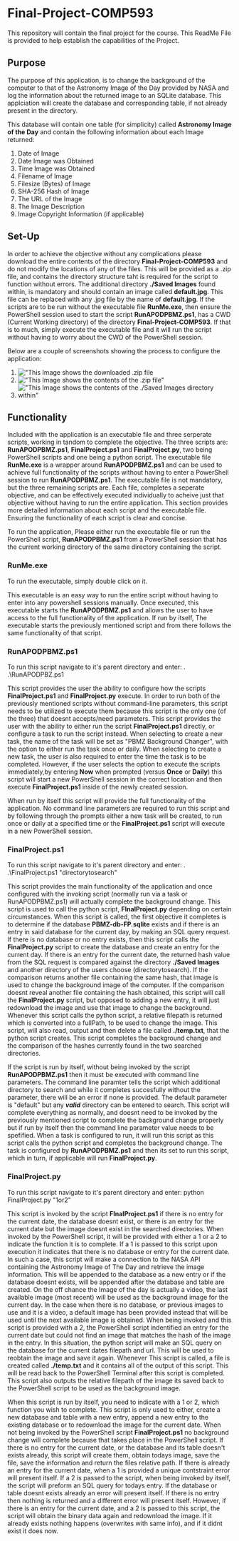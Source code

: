 # Final-Project-COMP593
This repository will contain the final project for the course. This ReadMe File is provided to help establish the capabilities of the Project.

## Purpose
The purpose of this application, is to change the background of the computer to that of the Astronomy Image of the Day provided by NASA and log the information about the returned image to an SQLite database. This applciation will create the database and corresponding table, if not already present in the directory.

This database will contain one table (for simplicity) called **Astronomy Image of the Day** and contain the following information about each Image returned: 
1. Date of Image
2. Date Image was Obtained
3. Time Image was Obtained 
4. Filename of Image
5. Filesize (Bytes) of Image
6. SHA-256 Hash of Image
7. The URL of the Image
8. The Image Description
9. Image Copyright Information (if applicable)

## Set-Up
In order to achieve the objective without any complications please download the entire contents of the directory **Final-Project-COMP593** and do not modify the locations of any of the files. This will be provided as a .zip file, and contains the directory structure taht is required for the script to function without errors. The additional directory **./Saved Images** found within, is mandatory and should contain an image called **default.jpg**. This file can be replaced with any .jpg file by the name of **default.jpg**. If the scripts are to be run without the executable file **RunMe.exe**, then ensure the PowerShell session used to start the script **RunAPODPBMZ.ps1**, has a CWD (Current Working directory) of the directory **Final-Project-COMP593**. If that is to much, simply execute the executable file and it will run the script without having to worry about the CWD of the PowerShell session. 

Below are a couple of screenshots showing the process to configure the application:
1. !["This Image shows the downloaded .zip file](https://drive.google.com/file/d/1z4SiO3Sql6EaOrqk-DXsvGjrGE_DUcrv/view?usp=sharing)
2. !["This Image shows the contents of the .zip file"](https://drive.google.com/file/d/1oZJZMDN_-tzKhT9AsK-IPH_bgDeV2J7H/view?usp=sharing)
3. !["This Image shows the contents of the ./Saved Images directory within"](https://drive.google.com/file/d/1aVbqC6hPVLgtIrOgzoV-_8MZFlRkrcq4/view?usp=sharing)

## Functionality
Included with the application is an executable file and three serperate scripts, working in tandom to complete the objective. The three scripts are: **RunAPODPBMZ.ps1**, **FinalProject.ps1** and **FinalProject.py**, two being PowerShell scripts and one being a python script. The executable file **RunMe.exe** is a wrapper around **RunAPODPBMZ.ps1** and can be used to achieve full functionality of the scripts without having to enter a PowerShell session to run **RunAPODPBMZ.ps1**. The executable file is not mandatory, but the three remaining scripts are. Each file, completes a seperate objective, and can be effectively executed individually to acheive just that objective without having to run the entire application. This section provides more detailed information about each script and the executable file. Ensuring the functionality of each script is clear and concise. 

To run the application, Please either run the executable file or run the PowerShell script, **RunAPODPBMZ.ps1** from a PowerShell session that has the current working directory of the same directory containing the script. 

### RunMe.exe
To run the executable, simply double click on it.

This executable is an easy way to run the entire script without having to enter into any powershell sessions manually. Once executed, this executable starts the **RunAPODPBMZ.ps1** and allows the user to have access to the full functionality of the application. If run by itself, The executable starts the previously mentioned script and from there follows the same functionality of that script. 


### RunAPODPBMZ.ps1
To run this script navigate to it's parent directory and enter: . .\RunAPODPBZ.ps1

This script provides the user the ability to configure how the scripts **FinalProject.ps1** and **FinalProject.py** execute. In order to run both of the previously mentioned scripts without command-line parameters, this script needs to be utilized to execute them because this script is the only one (of the three) that doesnt accepts/need parameters. This script provides the user with the ability to either run the script **FinalProject.ps1** directly, or configure a task to run the script instead. When selecting to create a new task, the name of the task will be set as "PBMZ Background Changer", with the option to either run the task once or daily. When selecting to create a new task, the user is also required to enter the time the task is to be completed. However, if the user selects the option to execute the scripts immediately,by entering **Now** when prompted (versus **Once** or **Daily**) this script will start a new PowerShell session in the correct location and then execute **FinalProject.ps1** inside of the newly created session. 

When run by itself this script will provide the full functionality of the application. No command line parameters are required to run this script and by following through the prompts either a new task will be created, to run once or daily at a specified time or the **FinalProject.ps1** script will execute in a new PowerShell session. 

### FinalProject.ps1
To run this script navigate to it's parent directory and enter: . .\FinalProject.ps1 "directorytosearch"

This script provides the main functionality of the application and once configured with the invoking script (normally run via a task or RunAPODPBMZ.ps1) will actually complete the background change. This script is used to call the python script, **FInalProject.py** depending on certain circumstances. When this script is called, the first objective it completes is to determine if the database **PBMZ-db-FP.sqlite** exists and if there is an entry in said database for the current day, by making an SQL query request. If there is no database or no entry exists, then this script calls the **FinalProject.py** script to create the database and create an entry for the current day. If there is an entry for the current date, the returned hash value from the SQL request is compared against the directory **./Saved Images** and another directory of the users choose (directorytosearch). If the comparison returns another file containing the same hash, that image is used to change the background image of the computer. If the comparison doesnt reveal another file containing the hash obtained, this script will call the **FinalProject.py** script, but opposed to adding a new entry, it will just redownload the image and use that image to change the background. Whenever this script calls the python script, a relative filepath is returned which is converted into a fullPath, to be used to change the image. This script, will also read, output and then delete a file called **./temp.txt**, that the python script creates. This script completes the background change and the comparison of the hashes currently found in the two searched directories. 

If the script is run by itself, without being invoked by the script **RunAPODPBMZ.ps1** then it must be executed with command line parameters. The command line paramter tells the script which additional directory to search and while it completes succesfully without the parameter, there will be an error if none is provided. The default parameter is "default" but any ***valid*** directory can be entered to search. This script will complete everything as normally, and doesnt need to be invoked by the previously mentioned script to complete the background change properly but if run by itself then the command line parameter value needs to be spefified. When a task is configured to run, it will run this script as this script calls the python script and completes the background change. The task is configured by **RunAPODPBMZ.ps1** and then its set to run this script, which in turn, if applicable will run **FinalProject.py**. 

### FinalProject.py
To run this script navigate to it's parent directory and enter: python FinalProject.py "1or2"

This script is invoked by the script **FInalProject.ps1** if there is no entry for the current date, the database doesnt exist, or there is an entry for the current date but the image doesnt exist in the searched directories. When invoked by the PowerShell script, it will be provided with either a 1 or a 2 to indicate the function it is to complete. If a 1 is passed to this script upon execution it indicates that there is no database or entry for the current date. In such a case, this script will make a connection to the NASA API containing the Astronomy Image of The Day and retrieve the image information. This will be appended to the database as a new entry or if the database doesnt exists, will be appended after the database and table are created. On the off chance the Image of the day is actually a video, the last available image (most recent) will be used as the background image for the current day. In the case when there is no database, or previous images to use and it is a video, a default image has been provided instead that will be used until the next available image is obtained. When being invoked and this script is provided with a 2, the PowerShell script indentified an entry for the current date but could not find an image that matches the hash of the image in the entry. In this situation, the python script will make an SQL query on the database for the current dates filepath and url. This will be used to reobtain the image and save it again. Whenever This script is called, a file is created called **./temp.txt** and it contains all of the output of this script. This will be read back to the PowerShell Terminal after this script is completed. This script also outputs the relative filepath of the image its saved back to the PowerShell script to be used as the background image. 

When this script is run by itself, you need to indicate with a 1 or 2, which function you wish to complete. This script is only used to either, create a new database and table with a new entry, append a new entry to the existing database or to redownload the image for the current date. When not being invoked by the PowerShell script **FinalProject.ps1** no background change will complete because that takes place in the PowerShell script. If there is no entry for the current date, or the database and its table doesn't exists already, this script will create them, obtain todays image, save the file, save the information and return the files relative path. If there is already an entry for the current date, when a 1 is provided a unique contstraint error will present itself. If a 2 is passed to the script, when being invoked by itself, the script will preform an SQL query for todays entry. If the database or table doesnt exists already an error will present itself. If there is no entry then nothing is returned and a different error will present itself. However, if there is an entry for the current date, and a 2 is passed to this script, the script will obtain the binary data again and redownload the image. If it already exists nothing happens (overwrites with same info), and if it didnt exist it does now.  